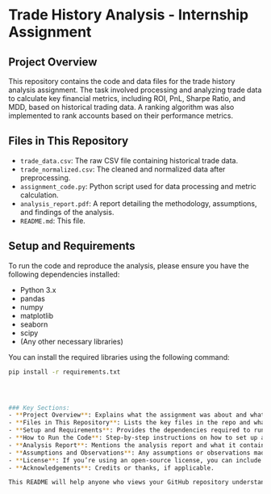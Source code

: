 # Trade History Analysis - Internship Assignment

## Project Overview
This repository contains the code and data files for the trade history analysis assignment. The task involved processing and analyzing trade data to calculate key financial metrics, including ROI, PnL, Sharpe Ratio, and MDD, based on historical trading data. A ranking algorithm was also implemented to rank accounts based on their performance metrics.

## Files in This Repository

- `trade_data.csv`: The raw CSV file containing historical trade data.
- `trade_normalized.csv`: The cleaned and normalized data after preprocessing.
- `assignment_code.py`: Python script used for data processing and metric calculation.
- `analysis_report.pdf`: A report detailing the methodology, assumptions, and findings of the analysis.
- `README.md`: This file.

## Setup and Requirements

To run the code and reproduce the analysis, please ensure you have the following dependencies installed:

- Python 3.x
- pandas
- numpy
- matplotlib
- seaborn
- scipy
- (Any other necessary libraries)

You can install the required libraries using the following command:

```bash
pip install -r requirements.txt




### Key Sections:
- **Project Overview**: Explains what the assignment was about and what the repository contains.
- **Files in This Repository**: Lists the key files in the repo and what they are for.
- **Setup and Requirements**: Provides the dependencies required to run the code.
- **How to Run the Code**: Step-by-step instructions on how to set up and run the code.
- **Analysis Report**: Mentions the analysis report and what it contains.
- **Assumptions and Observations**: Any assumptions or observations made during the analysis.
- **License**: If you’re using an open-source license, you can include it here.
- **Acknowledgements**: Credits or thanks, if applicable.

This README will help anyone who views your GitHub repository understand how to set up the project, run it, and interpret the results.

